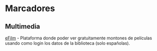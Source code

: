 # Marcadores

## Multimedia

[eFilm](https://efilm.online) - Plataforma donde poder ver gratuitamente montones de películas usando como login los datos de la biblioteca (solo españolas).